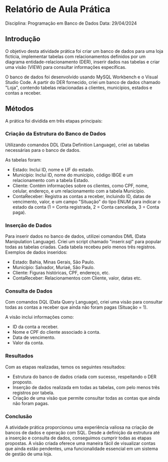 # Relatório de Aula Prática

Disciplina: Programação em Banco de Dados
Data: 29/04/2024

## Introdução
O objetivo desta atividade prática foi criar um banco de dados para uma loja fictícia, implementar tabelas com relacionamentos definidos por um diagrama entidade-relacionamento (DER), inserir dados nas tabelas e criar uma visão (VIEW) para consultar informações específicas.

O banco de dados foi desenvolvido usando MySQL Workbench e o Visual Studio Code. A partir do DER fornecido, criei um banco de dados chamado "Loja", contendo tabelas relacionadas a clientes, municípios, estados e contas a receber.

## Métodos
A prática foi dividida em três etapas principais:

### Criação da Estrutura do Banco de Dados
  
Utilizando comandos DDL (Data Definition Language), criei as tabelas necessárias para o banco de dados.

As tabelas foram:

- Estado: Inclui ID, nome e UF do estado.
- Município: Inclui ID, nome do município, código IBGE e um relacionamento com a tabela Estado.
- Cliente: Contém informações sobre os clientes, como CPF, nome, celular, endereço, e um relacionamento com a tabela Município.
- ContaReceber: Registra as contas a receber, incluindo ID, datas de vencimento, valor, e um campo "Situação" do tipo ENUM para indicar o estado da conta (1 = Conta registrada, 2 = Conta cancelada, 3 = Conta paga).



### Inserção de Dados
  
Para inserir dados no banco de dados, utilizei comandos DML (Data Manipulation Language). Criei um script chamado "inserir.sql" para popular todas as tabelas criadas. Cada tabela recebeu pelo menos três registros. Exemplos de dados inseridos:

- Estado: Bahia, Minas Gerais, São Paulo.
- Município: Salvador, Muriaé, São Paulo.
- Cliente: Figuras históricas, CPF, endereço, etc.
- ContaReceber: Relacionamentos com Cliente, valor, datas etc.
  
### Consulta de Dados
Com comandos DQL (Data Query Language), criei uma visão para consultar todas as contas a receber que ainda não foram pagas (Situação = 1). 

A visão inclui informações como:
- ID da conta a receber.
- Nome e CPF do cliente associado à conta.
- Data de vencimento.
- Valor da conta.

### Resultados
Com as etapas realizadas, temos os seguintes resultados:

- Estrutura do banco de dados criada com sucesso, respeitando o DER proposto.
- Inserção de dados realizada em todas as tabelas, com pelo menos três registros por tabela.
- Criação de uma visão que permite consultar todas as contas que ainda não foram pagas.

### Conclusão

A atividade prática proporcionou uma experiência valiosa na criação de bancos de dados e operação com SQL. Desde a definição da estrutura até a inserção e consulta de dados, conseguimos cumprir todas as etapas propostas. A visão criada oferece uma maneira fácil de visualizar contas que ainda estão pendentes, uma funcionalidade essencial em um sistema de gestão de uma loja.

